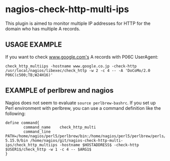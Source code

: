 nagios-check-http-multi-ips
===========================

This plugin is aimed to monitor multiple IP addresses for HTTP for the domain who has multiple A records.

USAGE EXAMPLE
-------------

If you want to check www.google.com's A records with P06C UserAgent:

    check_http_multiips -hostname www.google.co.jp -check-http /usr/local/nagios/libexec/check_http -w 2 -c 4 -- -A 'DoCoMo/2.0 P06C(c500;TB;W24H16)'

EXAMPLE of perlbrew and nagios
------------------------------

Nagios does not seem to evaluate `source perlbrew-bashrc`.
If you set up Perl environment with perlbrew, you can use a command definition like the following:

    define command{
            command_name    check_http_multi
            command_line    PATH=/home/nagios/perl5/perlbrew/bin:/home/nagios/perl5/perlbrew/perls/perl-5.15.9/bin /home/nagios/git/nagios-check-http-multi-ips/check_http_multiips -hostname $HOSTADDRESS$ -check-http $USER1$/check_http -w 1 -c 4 -- $ARG1$
    }


